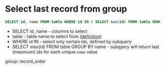 # Select last record from group

```sql
SELECT id, name FROM table WHERE id IN ( SELECT max(id) FROM table GROUP BY name )
```

- SELECT id, name - columns to select
- table - table name to select from ([definition](/mysql/create_table))
- WHERE id IN - select only certain ids, defined by subquery
- SELECT max(id) FROM table GROUP BY name - subqyery will return last (maximum) ids for each unique ```name``` value

group: record_order
